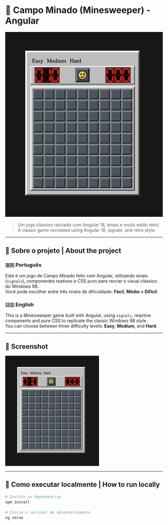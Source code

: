 # 🧨 Campo Minado (Minesweeper) - Angular

![Minesweeper UI](./public/images/screenshot.png)

> Um jogo clássico recriado com Angular 18, sinais e muito estilo retrô.  
> A classic game recreated using Angular 18, signals, and retro style.

---

## 🧩 Sobre o projeto | About the project

### 🇧🇷 Português  
Este é um jogo de Campo Minado feito com Angular, utilizando sinais (`signals`), componentes reativos e CSS puro para recriar o visual clássico do Windows 98.  
Você pode escolher entre três níveis de dificuldade: **Fácil**, **Médio** e **Difícil**.

### 🇺🇸 English  
This is a Minesweeper game built with Angular, using `signals`, reactive components and pure CSS to replicate the classic Windows 98 style.  
You can choose between three difficulty levels: **Easy**, **Medium**, and **Hard**.

---

## 📸 Screenshot

<img src="./public/images/screenshot.png" width="300" />

---

## 🚀 Como executar localmente | How to run locally

```bash
# Instale as dependências
npm install

# Inicie o servidor de desenvolvimento
ng serve
